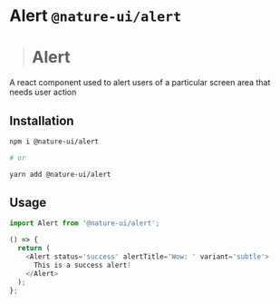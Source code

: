 # Alert `@nature-ui/alert`

> # Alert

A react component used to alert users of a particular screen area that needs
user action

## Installation

```sh
npm i @nature-ui/alert

# or

yarn add @nature-ui/alert
```

## Usage

```js
import Alert from '@nature-ui/alert';

() => {
  return (
    <Alert status='success' alertTitle='Wow: ' variant='subtle'>
      This is a success alert!
    </Alert>
  );
};
```
